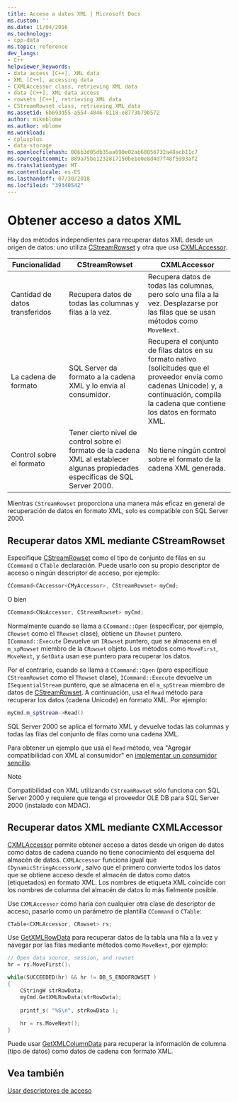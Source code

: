 ```yaml
---
title: Acceso a datos XML | Microsoft Docs
ms.custom: ''
ms.date: 11/04/2016
ms.technology:
- cpp-data
ms.topic: reference
dev_langs:
- C++
helpviewer_keywords:
- data access [C++], XML data
- XML [C++], accessing data
- CXMLAccessor class, retrieving XML data
- data [C++], XML data access
- rowsets [C++], retrieving XML data
- CStreamRowset class, retrieving XML data
ms.assetid: 6b693d55-a554-4846-8118-e8773b79b572
author: mikeblome
ms.author: mblome
ms.workload:
- cplusplus
- data-storage
ms.openlocfilehash: 006b3d05db35aa690e02ab68056732a48acb11c7
ms.sourcegitcommit: 889a75be1232817150be1e0e8d4d7f48f5993af2
ms.translationtype: MT
ms.contentlocale: es-ES
ms.lasthandoff: 07/30/2018
ms.locfileid: "39340542"
---
```

# <a name="accessing-xml-data"></a>Obtener acceso a datos XML
Hay dos métodos independientes para recuperar datos XML desde un origen de datos: uno utiliza [CStreamRowset](../../data/oledb/cstreamrowset-class.md) y otra que usa [CXMLAccessor](../../data/oledb/cxmlaccessor-class.md).  
  
|Funcionalidad|CStreamRowset|CXMLAccessor|  
|-------------------|-------------------|------------------|  
|Cantidad de datos transferidos|Recupera datos de todas las columnas y filas a la vez.|Recupera datos de todas las columnas, pero solo una fila a la vez. Desplazarse por las filas que se usan métodos como `MoveNext`.|  
|La cadena de formato|SQL Server da formato a la cadena XML y lo envía al consumidor.|Recupera el conjunto de filas datos en su formato nativo (solicitudes que el proveedor envía como cadenas Unicode) y, a continuación, compila la cadena que contiene los datos en formato XML.|  
|Control sobre el formato|Tener cierto nivel de control sobre el formato de la cadena XML al establecer algunas propiedades específicas de SQL Server 2000.|No tiene ningún control sobre el formato de la cadena XML generada.|  
  
 Mientras `CStreamRowset` proporciona una manera más eficaz en general de recuperación de datos en formato XML, solo es compatible con SQL Server 2000.  
  
## <a name="retrieving-xml-data-using-cstreamrowset"></a>Recuperar datos XML mediante CStreamRowset  
 Especifique [CStreamRowset](../../data/oledb/cstreamrowset-class.md) como el tipo de conjunto de filas en su `CCommand` o `CTable` declaración. Puede usarlo con su propio descriptor de acceso o ningún descriptor de acceso, por ejemplo:  
  
```cpp  
CCommand<CAccessor<CMyAccessor>, CStreamRowset> myCmd;  
```  
  
 O bien  
  
```cpp  
CCommand<CNoAccessor, CStreamRowset> myCmd;  
```  
  
 Normalmente cuando se llama a `CCommand::Open` (especificar, por ejemplo, `CRowset` como el `TRowset` clase), obtiene un `IRowset` puntero. `ICommand::Execute` Devuelve un `IRowset` puntero, que se almacena en el `m_spRowset` miembro de la `CRowset` objeto. Los métodos como `MoveFirst`, `MoveNext`, y `GetData` usan ese puntero para recuperar los datos.  
  
 Por el contrario, cuando se llama a `CCommand::Open` (pero especifique `CStreamRowset` como el `TRowset` clase), `ICommand::Execute` devuelve un `ISequentialStream` puntero, que se almacena en el `m_spStream` miembro de datos de [CStreamRowset](../../data/oledb/cstreamrowset-class.md). A continuación, usa el `Read` método para recuperar los datos (cadena Unicode) en formato XML. Por ejemplo:  
  
```cpp  
myCmd.m_spStream->Read()  
```  
  
 SQL Server 2000 se aplica el formato XML y devuelve todas las columnas y todas las filas del conjunto de filas como una cadena XML.  
  
 Para obtener un ejemplo que usa el `Read` método, vea "Agregar compatibilidad con XML al consumidor" en [implementar un consumidor sencillo](../../data/oledb/implementing-a-simple-consumer.md).  
  
> [!NOTE]
>  Compatibilidad con XML utilizando `CStreamRowset` sólo funciona con SQL Server 2000 y requiere que tenga el proveedor OLE DB para SQL Server 2000 (instalado con MDAC).  
  
## <a name="retrieving-xml-data-using-cxmlaccessor"></a>Recuperar datos XML mediante CXMLAccessor  
 [CXMLAccessor](../../data/oledb/cxmlaccessor-class.md) permite obtener acceso a datos desde un origen de datos como datos de cadena cuando no tiene conocimiento del esquema del almacén de datos. `CXMLAccessor` funciona igual que `CDynamicStringAccessorW` , salvo que el primero convierte todos los datos que se obtiene acceso desde el almacén de datos como datos (etiquetados) en formato XML. Los nombres de etiqueta XML coincide con los nombres de columna del almacén de datos lo más fielmente posible.  
  
 Use `CXMLAccessor` como haría con cualquier otra clase de descriptor de acceso, pasarlo como un parámetro de plantilla `CCommand` o `CTable`:  
  
```cpp  
CTable<CXMLAccessor, CRowset> rs;  
```  
  
 Use [GetXMLRowData](../../data/oledb/cxmlaccessor-getxmlrowdata.md) para recuperar datos de la tabla una fila a la vez y navegar por las filas mediante métodos como `MoveNext`, por ejemplo:  
  
```cpp  
// Open data source, session, and rowset  
hr = rs.MoveFirst();  

while(SUCCEEDED(hr) && hr != DB_S_ENDOFROWSET )  
{  
    CStringW strRowData;  
    myCmd.GetXMLRowData(strRowData);  
  
    printf_s( "%S\n", strRowData );  
  
    hr = rs.MoveNext();  
}  
```  
  
 Puede usar [GetXMLColumnData](../../data/oledb/cxmlaccessor-getxmlcolumndata.md) para recuperar la información de columna (tipo de datos) como datos de cadena con formato XML.  
  
## <a name="see-also"></a>Vea también  
 [Usar descriptores de acceso](../../data/oledb/using-accessors.md)